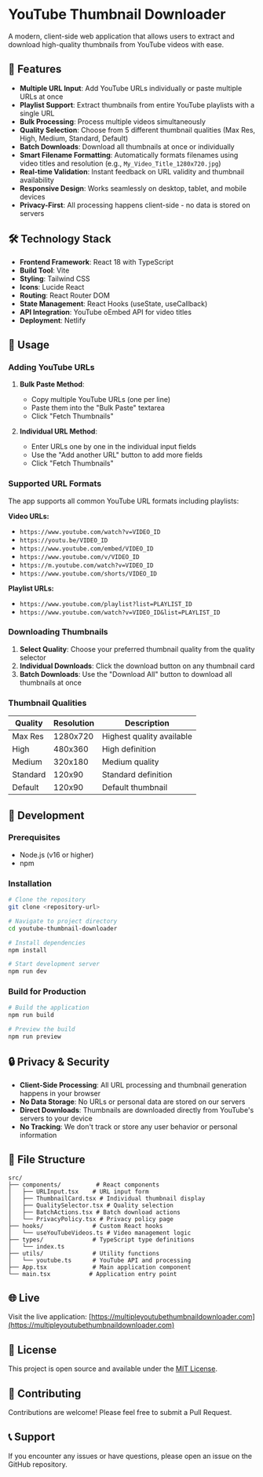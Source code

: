 # YouTube Thumbnail Downloader

A modern, client-side web application that allows users to extract and download high-quality thumbnails from YouTube videos with ease.

## 🚀 Features

- **Multiple URL Input**: Add YouTube URLs individually or paste multiple URLs at once
- **Playlist Support**: Extract thumbnails from entire YouTube playlists with a single URL
- **Bulk Processing**: Process multiple videos simultaneously
- **Quality Selection**: Choose from 5 different thumbnail qualities (Max Res, High, Medium, Standard, Default)
- **Batch Downloads**: Download all thumbnails at once or individually
- **Smart Filename Formatting**: Automatically formats filenames using video titles and resolution (e.g., `My_Video_Title_1280x720.jpg`)
- **Real-time Validation**: Instant feedback on URL validity and thumbnail availability
- **Responsive Design**: Works seamlessly on desktop, tablet, and mobile devices
- **Privacy-First**: All processing happens client-side - no data is stored on servers

## 🛠️ Technology Stack

- **Frontend Framework**: React 18 with TypeScript
- **Build Tool**: Vite
- **Styling**: Tailwind CSS
- **Icons**: Lucide React
- **Routing**: React Router DOM
- **State Management**: React Hooks (useState, useCallback)
- **API Integration**: YouTube oEmbed API for video titles
- **Deployment**: Netlify

## 📱 Usage

### Adding YouTube URLs

1. **Bulk Paste Method**:

   - Copy multiple YouTube URLs (one per line)
   - Paste them into the "Bulk Paste" textarea
   - Click "Fetch Thumbnails"

2. **Individual URL Method**:
   - Enter URLs one by one in the individual input fields
   - Use the "Add another URL" button to add more fields
   - Click "Fetch Thumbnails"

### Supported URL Formats

The app supports all common YouTube URL formats including playlists:

**Video URLs:**
- `https://www.youtube.com/watch?v=VIDEO_ID`
- `https://youtu.be/VIDEO_ID`
- `https://www.youtube.com/embed/VIDEO_ID`
- `https://www.youtube.com/v/VIDEO_ID`
- `https://m.youtube.com/watch?v=VIDEO_ID`
- `https://www.youtube.com/shorts/VIDEO_ID`

**Playlist URLs:**
- `https://www.youtube.com/playlist?list=PLAYLIST_ID`
- `https://www.youtube.com/watch?v=VIDEO_ID&list=PLAYLIST_ID`

### Downloading Thumbnails

1. **Select Quality**: Choose your preferred thumbnail quality from the quality selector
2. **Individual Downloads**: Click the download button on any thumbnail card
3. **Batch Downloads**: Use the "Download All" button to download all thumbnails at once

### Thumbnail Qualities

| Quality  | Resolution | Description               |
| -------- | ---------- | ------------------------- |
| Max Res  | 1280x720   | Highest quality available |
| High     | 480x360    | High definition           |
| Medium   | 320x180    | Medium quality            |
| Standard | 120x90     | Standard definition       |
| Default  | 120x90     | Default thumbnail         |

## 🔧 Development

### Prerequisites

- Node.js (v16 or higher)
- npm

### Installation

```bash
# Clone the repository
git clone <repository-url>

# Navigate to project directory
cd youtube-thumbnail-downloader

# Install dependencies
npm install

# Start development server
npm run dev
```

### Build for Production

```bash
# Build the application
npm run build

# Preview the build
npm run preview
```

## 🔒 Privacy & Security

- **Client-Side Processing**: All URL processing and thumbnail generation happens in your browser
- **No Data Storage**: No URLs or personal data are stored on our servers
- **Direct Downloads**: Thumbnails are downloaded directly from YouTube's servers to your device
- **No Tracking**: We don't track or store any user behavior or personal information

## 📄 File Structure

```
src/
├── components/          # React components
│   ├── URLInput.tsx    # URL input form
│   ├── ThumbnailCard.tsx # Individual thumbnail display
│   ├── QualitySelector.tsx # Quality selection
│   ├── BatchActions.tsx # Batch download actions
│   └── PrivacyPolicy.tsx # Privacy policy page
├── hooks/              # Custom React hooks
│   └── useYouTubeVideos.ts # Video management logic
├── types/              # TypeScript type definitions
│   └── index.ts
├── utils/              # Utility functions
│   └── youtube.ts      # YouTube API and processing
├── App.tsx             # Main application component
└── main.tsx           # Application entry point
```

## 🌐 Live

Visit the live application: [https://multipleyoutubethumbnaildownloader.com](https://multipleyoutubethumbnaildownloader.com)

## 📝 License

This project is open source and available under the [MIT License](LICENSE).

## 🤝 Contributing

Contributions are welcome! Please feel free to submit a Pull Request.

## 📞 Support

If you encounter any issues or have questions, please open an issue on the GitHub repository.

